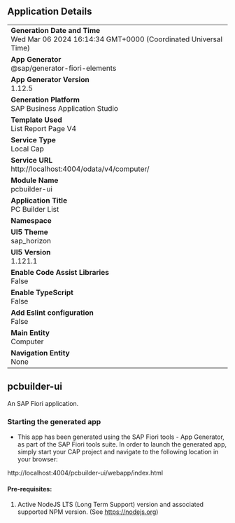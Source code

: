 ## Application Details
|               |
| ------------- |
|**Generation Date and Time**<br>Wed Mar 06 2024 16:14:34 GMT+0000 (Coordinated Universal Time)|
|**App Generator**<br>@sap/generator-fiori-elements|
|**App Generator Version**<br>1.12.5|
|**Generation Platform**<br>SAP Business Application Studio|
|**Template Used**<br>List Report Page V4|
|**Service Type**<br>Local Cap|
|**Service URL**<br>http://localhost:4004/odata/v4/computer/
|**Module Name**<br>pcbuilder-ui|
|**Application Title**<br>PC Builder List|
|**Namespace**<br>|
|**UI5 Theme**<br>sap_horizon|
|**UI5 Version**<br>1.121.1|
|**Enable Code Assist Libraries**<br>False|
|**Enable TypeScript**<br>False|
|**Add Eslint configuration**<br>False|
|**Main Entity**<br>Computer|
|**Navigation Entity**<br>None|

## pcbuilder-ui

An SAP Fiori application.

### Starting the generated app

-   This app has been generated using the SAP Fiori tools - App Generator, as part of the SAP Fiori tools suite.  In order to launch the generated app, simply start your CAP project and navigate to the following location in your browser:

http://localhost:4004/pcbuilder-ui/webapp/index.html

#### Pre-requisites:

1. Active NodeJS LTS (Long Term Support) version and associated supported NPM version.  (See https://nodejs.org)


